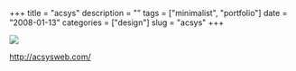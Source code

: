 +++
title = "acsys"
description = ""
tags = ["minimalist", "portfolio"]
date = "2008-01-13"
categories = ["design"]
slug = "acsys"
+++


 

  <div id="screens-thumbs" class="clearfix">
    <div class="txt-center" id="design-submission"><a href="http://acsysweb.com/"><img id='bluga-thumbnail-1144' class='bluga-thumbnail large' src='http://media.konigi.com/bluga/
wt47f2822e5646b_0.jpg'/></a></div>  
  </div>   
<p><a href="http://acsysweb.com/">http://acsysweb.com/</a></p>




